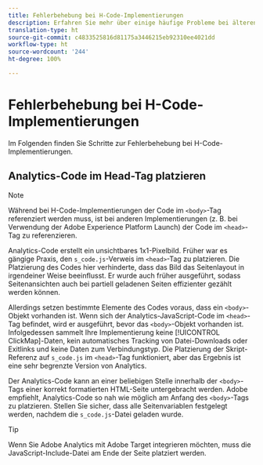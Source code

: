 ```yaml
---
title: Fehlerbehebung bei H-Code-Implementierungen
description: Erfahren Sie mehr über einige häufige Probleme bei älteren JavaScript-Implementierungen.
translation-type: ht
source-git-commit: c4833525816d81175a3446215eb92310ee4021dd
workflow-type: ht
source-wordcount: '244'
ht-degree: 100%

---
```



# Fehlerbehebung bei H-Code-Implementierungen

Im Folgenden finden Sie Schritte zur Fehlerbehebung bei H-Code-Implementierungen.

## Analytics-Code im Head-Tag platzieren

>[!NOTE]
>
>Während bei H-Code-Implementierungen der Code im `<body>`-Tag referenziert werden muss, ist bei anderen Implementierungen (z. B. bei Verwendung der Adobe Experience Platform Launch) der Code im `<head>`-Tag zu referenzieren.

Analytics-Code erstellt ein unsichtbares 1x1-Pixelbild. Früher war es gängige Praxis, den `s_code.js`-Verweis im `<head>`-Tag zu platzieren. Die Platzierung des Codes hier verhinderte, dass das Bild das Seitenlayout in irgendeiner Weise beeinflusst. Er wurde auch früher ausgeführt, sodass Seitenansichten auch bei partiell geladenen Seiten effizienter gezählt werden können.

Allerdings setzen bestimmte Elemente des Codes voraus, dass ein `<body>`-Objekt vorhanden ist. Wenn sich der Analytics-JavaScript-Code im `<head>`-Tag befindet, wird er ausgeführt, bevor das `<body>`-Objekt vorhanden ist. Infolgedessen sammelt Ihre Implementierung keine [!UICONTROL ClickMap]-Daten, kein automatisches Tracking von Datei-Downloads oder Exitlinks und keine Daten zum Verbindungstyp. Die Platzierung der Skript-Referenz auf `s_code.js` im `<head>`-Tag funktioniert, aber das Ergebnis ist eine sehr begrenzte Version von Analytics.

Der Analytics-Code kann an einer beliebigen Stelle innerhalb der `<body>`-Tags einer korrekt formatierten HTML-Seite untergebracht werden. Adobe empfiehlt, Analytics-Code so nah wie möglich am Anfang des `<body>`-Tags zu platzieren. Stellen Sie sicher, dass alle Seitenvariablen festgelegt werden, nachdem die `s_code.js`-Datei geladen wurde.

>[!TIP]
>
>Wenn Sie Adobe Analytics mit Adobe Target integrieren möchten, muss die JavaScript-Include-Datei am Ende der Seite platziert werden.
